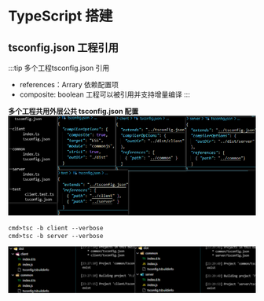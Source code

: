 # TypeScript 搭建

## tsconfig.json 工程引用

:::tip 多个工程tsconfig.json 引用

- references：Arrary 依赖配置项
- composite: boolean 工程可以被引用并支持增量编译
:::

**多个工程共用外层公共 tsconfig.json 配置**
![references](./images//setup/mit_item.png)

```code
cmd>tsc -b client --verbose
cmd>tsc -b server --verbose
```

![run](./images//setup/mit_run.png)
